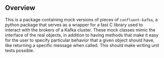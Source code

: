 ## Overview
This is a package containing mock versions of pieces of `confluent-kafka`,
a python package that serves as a wrapper for a fast C library
used to interact with the brokers of a Kafka cluster.
These mock classes mimic the interface of the real objects,
in addition to having methods that make it easy for the user to specify
particular behavior that a given object should have,
like returning a specific message when called.
This should make writing unit tests possible.
